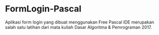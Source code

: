 # FormLogin-Pascal
Aplikasi form login yang dibuat menggunakan Free Pascal IDE merupakan salah satu latihan dari mata kuliah Dasar Algoritma & Pemrograman 2017.
